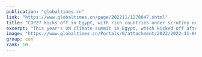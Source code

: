 ```yaml
---
publication: "globaltimes.cn"
link: "https://www.globaltimes.cn/page/202211/1278847.shtml"
title: "COP27 kicks off in Egypt, with rich countries under scrutiny on fulfilling promises"
excerpt: "This year's UN climate summit in Egypt, which kicked off after a year of devastating natural disasters and energy crisis, will focus on industrialized countries' commitment on tackling global warming,"
image: "https://www.globaltimes.cn/Portals/0/attachment/2022/2022-11-06/974d4b5c-d5ae-4913-a33f-e6a302b23b84_s.jpeg"
group: con
rank: 10
---
```

